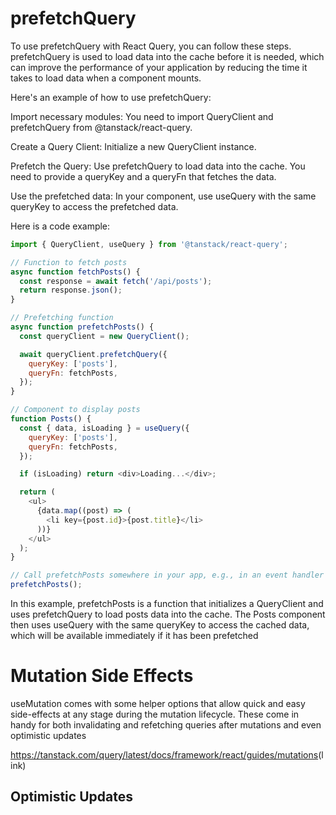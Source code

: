 # prefetchQuery

To use prefetchQuery with React Query, you can follow these steps. prefetchQuery is used to load data into the cache before it is needed, which can improve the performance of your application by reducing the time it takes to load data when a component mounts.

Here's an example of how to use prefetchQuery:

Import necessary modules: You need to import QueryClient and prefetchQuery from @tanstack/react-query.

Create a Query Client: Initialize a new QueryClient instance.

Prefetch the Query: Use prefetchQuery to load data into the cache. You need to provide a queryKey and a queryFn that fetches the data.

Use the prefetched data: In your component, use useQuery with the same queryKey to access the prefetched data.

Here is a code example:

```javascript
import { QueryClient, useQuery } from '@tanstack/react-query';

// Function to fetch posts
async function fetchPosts() {
  const response = await fetch('/api/posts');
  return response.json();
}

// Prefetching function
async function prefetchPosts() {
  const queryClient = new QueryClient();

  await queryClient.prefetchQuery({
    queryKey: ['posts'],
    queryFn: fetchPosts,
  });
}

// Component to display posts
function Posts() {
  const { data, isLoading } = useQuery({
    queryKey: ['posts'],
    queryFn: fetchPosts,
  });

  if (isLoading) return <div>Loading...</div>;

  return (
    <ul>
      {data.map((post) => (
        <li key={post.id}>{post.title}</li>
      ))}
    </ul>
  );
}

// Call prefetchPosts somewhere in your app, e.g., in an event handler or during server-side rendering
prefetchPosts();


```

In this example, prefetchPosts is a function that initializes a QueryClient and uses prefetchQuery to load posts data into the cache. The Posts component then uses useQuery with the same queryKey to access the cached data, which will be available immediately if it has been prefetched

# Mutation Side Effects

useMutation comes with some helper options that allow quick and easy side-effects at any stage during the mutation lifecycle. These come in handy for both invalidating and refetching queries after mutations and even optimistic updates

<https://tanstack.com/query/latest/docs/framework/react/guides/mutations>(link)


## Optimistic Updates